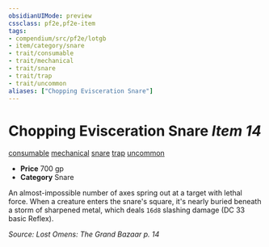 ```yaml
---
obsidianUIMode: preview
cssclass: pf2e,pf2e-item
tags:
- compendium/src/pf2e/lotgb
- item/category/snare
- trait/consumable
- trait/mechanical
- trait/snare
- trait/trap
- trait/uncommon
aliases: ["Chopping Evisceration Snare"]
---
```

# Chopping Evisceration Snare *Item 14*  
[consumable](../../../Rules/traits/consumable.md)  [mechanical](../../../Rules/traits/mechanical.md)  [snare](../../../Rules/traits/snare.md)  [trap](../../../Rules/traits/trap.md)  [uncommon](../../../Rules/traits/uncommon.md)  

- **Price** 700 gp
- **Category** Snare

An almost-impossible number of axes spring out at a target with lethal force. When a creature enters the snare's square, it's nearly buried beneath a storm of sharpened metal, which deals `16d8` slashing damage (DC 33 basic Reflex).

*Source: Lost Omens: The Grand Bazaar p. 14*